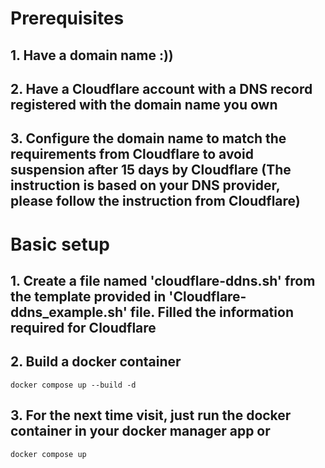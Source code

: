 # Prerequisites

## 1. Have a domain name :))

## 2. Have a Cloudflare account with a DNS record registered with the domain name you own

## 3. Configure the domain name to match the requirements from Cloudflare to avoid suspension after 15 days by Cloudflare (The instruction is based on your DNS provider, please follow the instruction from Cloudflare)

# Basic setup

## 1. Create a file named 'cloudflare-ddns.sh' from the template provided in 'Cloudflare-ddns_example.sh' file. Filled the information required for Cloudflare

## 2. Build a docker container

```
docker compose up --build -d
```

## 3. For the next time visit, just run the docker container in your docker manager app or

```
docker compose up
```
